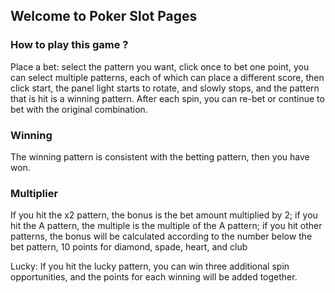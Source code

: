 ## Welcome to Poker Slot Pages

### How to play this game ?

Place a bet: select the pattern you want, click once to bet one point, you can select multiple patterns, each of which can place a different score, then click start, the panel light starts to rotate, and slowly stops, and the pattern that is hit is a winning pattern. After each spin, you can re-bet or continue to bet with the original combination.

### Winning

The winning pattern is consistent with the betting pattern, then you have won.

### Multiplier

If you hit the x2 pattern, the bonus is the bet amount multiplied by 2; if you hit the A pattern, the multiple is the multiple of the A pattern; if you hit other patterns, the bonus will be calculated according to the number below the bet pattern, 10 points for diamond, spade, heart,  and club

Lucky: If you hit the lucky pattern, you can win three additional spin opportunities, and the points for each winning will be added together.
